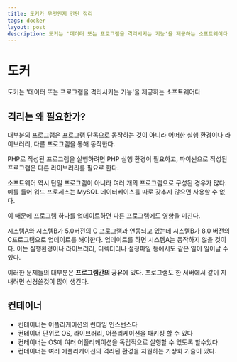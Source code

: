 ```yaml
---
title: 도커가 무엇인지 간단 정리
tags: docker
layout: post
description: 도커는 '데이터 또는 프로그램을 격리시키는 기능'을 제공하는 소프트웨어다
---
```


# 도커

도커는 '데이터 또는 프로그램을 격리시키는 기능'을 제공하는 소프트웨어다

## 격리는 왜 필요한가?

대부분의 프로그램은 프로그램 단독으로 동작하는 것이 아니라 어떠한 실행 환경이나 라이브러리, 다른 프로그램을 통해 동작한다.

PHP로 작성된 프로그램을 실행하려면 PHP 실행 환경이 필요하고, 파이썬으로 작성된 프로그램은 다른 라이브러리를 필요로 한다.

소프트웨어 역시 단일 프로그램이 아니라 여러 개의 프로그램으로 구성된 경우가 많다. 예를 들어 워드 프로세스는 MySQL 데이터베이스를 따로 갖추지 않으면 사용할 수 없다.

이 때문에 프로그램 하나를 업데이트하면 다른 프로그램에도 영향을 미친다.

시스템A와 시스템B가 5.0버전의 C 프로그램과 연동되고 있는데 시스템B가 8.0 버전의 C프로그램으로 업데이트를 해야한다. 업데이트를 하면 시스템A는 동작하지 않을 것이다. 이는 실행환경이나 라이브러리, 디렉터리나 설정파일 등에서도 같은 일이 일어날 수 있다.

이러한 문제들의 대부분은 **프로그램간의 공유**에 있다. 프로그램도 한 서버에서 같이 지내려면 신경쓸것이 많이 생긴다.





## 컨테이너

- 컨테이너는 어플리케이션의 런타임 인스턴스다
- 컨테이너 단위로 OS, 라이브러리, 어플리케이션을 패키징 할 수 있다
- 컨테이너는 OS에 여러 어플리케이션을 독립적으로 실행할 수 있도록 할수있다
- 컨테이너는 여러 애플리케이션의 격리된 환경을 지원하는 가상화 기술이 있다.



